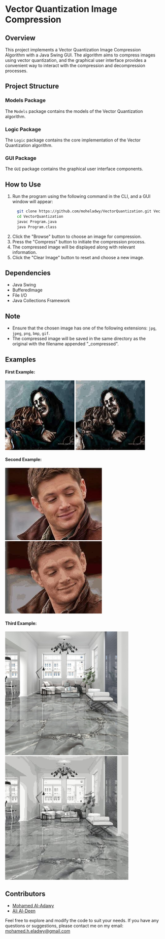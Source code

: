 # Vector Quantization Image Compression

## Overview
This project implements a Vector Quantization Image Compression Algorithm with a Java Swing GUI. The algorithm aims to compress images using vector quantization, and the graphical user interface provides a convenient way to interact with the compression and decompression processes.

## Project Structure

### Models Package
The `Models` package contains the models of the Vector Quantization algorithm.

### Logic Package
The `Logic` package contains the core implementation of the Vector Quantization algorithm.

### GUI Package
The `GUI` package contains the graphical user interface components.

## How to Use
1. Run the program using the following command in the CLI, and a GUI window will appear:
    ```bash
      git clone https://github.com/moheladwy/VectorQuantization.git VectorQuantization
      cd VectorQuantization
      javac Program.java 
      java Program.class
    ```
2. Click the "Browse" button to choose an image for compression.
3. Press the "Compress" button to initiate the compression process.
4. The compressed image will be displayed along with relevant information.
5. Click the "Clear Image" button to reset and choose a new image.

## Dependencies
- Java Swing
- BufferedImage
- File I/O
- Java Collections Framework

## Note
- Ensure that the chosen image has one of the following extensions: `jpg`, `jpeg`, `png`, `bmp`, `gif`.
- The compressed image will be saved in the same directory as the original with the filename appended "_compressed".

## Examples

#### First Example:
![Original Image](/src/Images/always.jpeg) ![Compressed Image](/src/DecompressedImages/always_decompressed.jpeg)

#### Second Example:
![Original Image](/src/Images/Dean%20Winchester.jpg) ![Compressed Image](/src/DecompressedImages/Dean%20Winchester_decompressed.jpg)

#### Third Example:
![Original Image](/src/Images/400x400GrayImage.jpg) ![Compressed Image](/src/DecompressedImages/400x400GrayImage_decompressed.jpg)

## Contributors
- [Mohamed Al-Adawy](https://github.com/moheladwy)
- [Ali Al-Deen](https://github.com/Alialdin99)
  
Feel free to explore and modify the code to suit your needs. If you have any questions or suggestions, please contact me on my email: [mohamed.h.eladwy@gmail.com](mailto:mohamed.h.eladwy@gmail.com)
